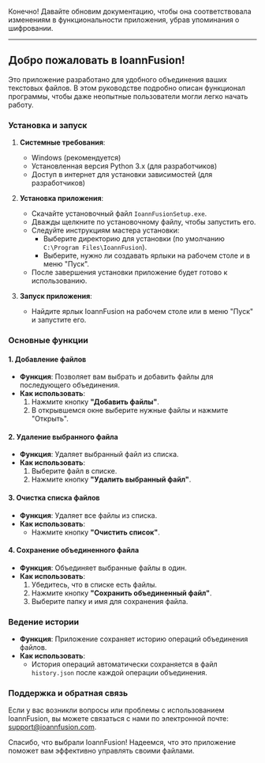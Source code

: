 Конечно! Давайте обновим документацию, чтобы она соответствовала изменениям в функциональности приложения, убрав упоминания о шифровании.


---


## Добро пожаловать в IoannFusion!


Это приложение разработано для удобного объединения ваших текстовых файлов. В этом руководстве подробно описан функционал программы, чтобы даже неопытные пользователи могли легко начать работу.


### Установка и запуск


1. **Системные требования**:
   - Windows (рекомендуется)
   - Установленная версия Python 3.x (для разработчиков)
   - Доступ в интернет для установки зависимостей (для разработчиков)


2. **Установка приложения**:
   - Скачайте установочный файл `IoannFusionSetup.exe`.
   - Дважды щелкните по установочному файлу, чтобы запустить его.
   - Следуйте инструкциям мастера установки:
     - Выберите директорию для установки (по умолчанию `C:\Program Files\IoannFusion`).
     - Выберите, нужно ли создавать ярлыки на рабочем столе и в меню "Пуск".
   - После завершения установки приложение будет готово к использованию.


3. **Запуск приложения**:
   - Найдите ярлык IoannFusion на рабочем столе или в меню "Пуск" и запустите его.


### Основные функции


#### 1. Добавление файлов


- **Функция**: Позволяет вам выбрать и добавить файлы для последующего объединения.
- **Как использовать**:
  1. Нажмите кнопку **"Добавить файлы"**.
  2. В открывшемся окне выберите нужные файлы и нажмите "Открыть".


#### 2. Удаление выбранного файла


- **Функция**: Удаляет выбранный файл из списка.
- **Как использовать**:
  1. Выберите файл в списке.
  2. Нажмите кнопку **"Удалить выбранный файл"**.


#### 3. Очистка списка файлов


- **Функция**: Удаляет все файлы из списка.
- **Как использовать**:
  - Нажмите кнопку **"Очистить список"**.


#### 4. Сохранение объединенного файла


- **Функция**: Объединяет выбранные файлы в один.
- **Как использовать**:
  1. Убедитесь, что в списке есть файлы.
  2. Нажмите кнопку **"Сохранить объединенный файл"**.
  3. Выберите папку и имя для сохранения файла.


### Ведение истории


- **Функция**: Приложение сохраняет историю операций объединения файлов.
- **Как использовать**:
  - История операций автоматически сохраняется в файл `history.json` после каждой операции объединения.


### Поддержка и обратная связь


Если у вас возникли вопросы или проблемы с использованием IoannFusion, вы можете связаться с нами по электронной почте: support@ioannfusion.com.


Спасибо, что выбрали IoannFusion! Надеемся, что это приложение поможет вам эффективно управлять своими файлами.
